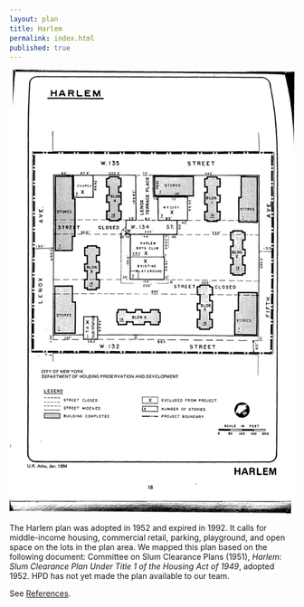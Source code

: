 ```yaml
---
layout: plan
title: Harlem
permalink: index.html
published: true
---
```


![Harlem in the Atlas of Urban Renewal](Harlem.jpg)

The Harlem plan was adopted in 1952 and expired in 1992. It calls for middle-income housing, commercial retail, parking, playground, and open space on the lots in the plan area. We mapped this plan based on the following document: Committee on Slum Clearance Plans (1951), _Harlem: Slum Clearance Plan Under Title 1 of the Housing Act of 1949_, adopted 1952. HPD has not yet made the plan available to our team.

See [References](http://www.urbanreviewer.org/#page=references.html).